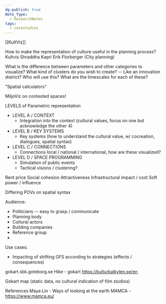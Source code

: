 ```yaml
---
dg-publish: true
Note_Type:
  - ResearchNotes
tags:
  - casestudies
---
```

[[KultViz]]

How to make the representation of culture useful in the planning process?
Kultvis
Shraddha Kapri
Erik Florberger (City planning)

What is the difference between parameters and other categories to visualize?
What kind of clusters do you wish to create? -- Like an innovation district?
Who will use this?
What are the timescales for each of these?

"Spatial calculators"

MiljoViz on contested spaces!

LEVELS of Parametric representation
- LEVEL A / CONTEXT
	- Integration into the context (cultural values, focus on one but acknowledge the other 4)
- LEVEL B / KEY SYSTEMS
	- Key systems (how to understand the cultural value, w/ cocreation, dialogues, spatial syntax)
- LEVEL C / CONNECTIONS
	- Connections local / national / international, how are these visualized?
- LEVEL D / SPACE PROGRAMMING
	- Simulation of public events
	- Tactical visions / clustering?


Rent price
Social cohesion
Attractiveness
Infrastructural impact / cost
Soft power / influence

Differing POVs on spatial syntax

Audience:
- Politicians -- easy to grasp / communicate
- Planning body
- Cultural actors
- Building companies
- Reference group
-

Use cases:
- Impacting of shifting GFS according to strategies (effects / consequences)

gokart.sbk.goteborg.se
Hike - gokart
https://kulturkalkylen.se/en

Gokart map (static data, no cultural indication of film studios)


References
Maya Lin - Ways of looking at the earth
MAMCA - https://www.mamca.eu/

